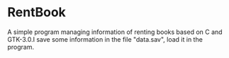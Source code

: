 # RentBook
A simple program managing information of renting books based on C and GTK-3.0.I save some information in the file "data.sav", load it in the program.
